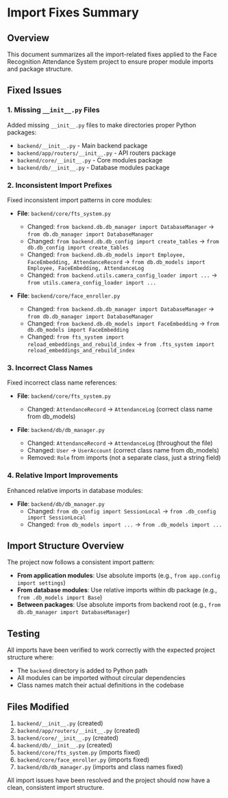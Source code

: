 # Import Fixes Summary

## Overview
This document summarizes all the import-related fixes applied to the Face Recognition Attendance System project to ensure proper module imports and package structure.

## Fixed Issues

### 1. Missing `__init__.py` Files
Added missing `__init__.py` files to make directories proper Python packages:
- `backend/__init__.py` - Main backend package
- `backend/app/routers/__init__.py` - API routers package  
- `backend/core/__init__.py` - Core modules package
- `backend/db/__init__.py` - Database modules package

### 2. Inconsistent Import Prefixes
Fixed inconsistent import patterns in core modules:
- **File**: `backend/core/fts_system.py`
  - Changed: `from backend.db.db_manager import DatabaseManager` → `from db.db_manager import DatabaseManager`
  - Changed: `from backend.db.db_config import create_tables` → `from db.db_config import create_tables`
  - Changed: `from backend.db.db_models import Employee, FaceEmbedding, AttendanceRecord` → `from db.db_models import Employee, FaceEmbedding, AttendanceLog`
  - Changed: `from backend.utils.camera_config_loader import ...` → `from utils.camera_config_loader import ...`

- **File**: `backend/core/face_enroller.py`
  - Changed: `from backend.db.db_manager import DatabaseManager` → `from db.db_manager import DatabaseManager`
  - Changed: `from backend.db.db_models import FaceEmbedding` → `from db.db_models import FaceEmbedding`
  - Changed: `from fts_system import reload_embeddings_and_rebuild_index` → `from .fts_system import reload_embeddings_and_rebuild_index`

### 3. Incorrect Class Names
Fixed incorrect class name references:
- **File**: `backend/core/fts_system.py`
  - Changed: `AttendanceRecord` → `AttendanceLog` (correct class name from db_models)

- **File**: `backend/db/db_manager.py`
  - Changed: `AttendanceRecord` → `AttendanceLog` (throughout the file)
  - Changed: `User` → `UserAccount` (correct class name from db_models)
  - Removed: `Role` from imports (not a separate class, just a string field)

### 4. Relative Import Improvements
Enhanced relative imports in database modules:
- **File**: `backend/db/db_manager.py`
  - Changed: `from db_config import SessionLocal` → `from .db_config import SessionLocal`
  - Changed: `from db_models import ...` → `from .db_models import ...`

## Import Structure Overview
The project now follows a consistent import pattern:
- **From application modules**: Use absolute imports (e.g., `from app.config import settings`)
- **From database modules**: Use relative imports within db package (e.g., `from .db_models import Base`)
- **Between packages**: Use absolute imports from backend root (e.g., `from db.db_manager import DatabaseManager`)

## Testing
All imports have been verified to work correctly with the expected project structure where:
- The `backend` directory is added to Python path
- All modules can be imported without circular dependencies
- Class names match their actual definitions in the codebase

## Files Modified
1. `backend/__init__.py` (created)
2. `backend/app/routers/__init__.py` (created)  
3. `backend/core/__init__.py` (created)
4. `backend/db/__init__.py` (created)
5. `backend/core/fts_system.py` (imports fixed)
6. `backend/core/face_enroller.py` (imports fixed)
7. `backend/db/db_manager.py` (imports and class names fixed)

All import issues have been resolved and the project should now have a clean, consistent import structure.